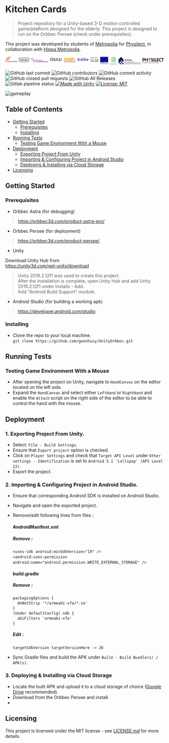# Kitchen Cards 
> Project repository for a Unity-based 3-D motion controlled game/platform designed for the elderly. This project is designed to run on the Orbbec Persee (check under prerequisites).  

This project was developed by students of [Metropolia](https://www.metropolia.fi/) for [Physilect](https://physilect.com/), in collaboration with [Hippa Metropolia](https://hippa.metropolia.fi/).  

![Banner Here](https://raw.githubusercontent.com/geonhuiy/UnityOrbbec/master/LogoBanner.png)  

![GitHub last commit](https://img.shields.io/github/last-commit/geonhuiy/UnityOrbbec) ![GitHub contributors](https://img.shields.io/github/contributors/geonhuiy/UnityOrbbec) ![GitHub commit activity](https://img.shields.io/github/commit-activity/m/geonhuiy/UnityOrbbec) ![GitHub closed pull requests](https://img.shields.io/github/issues-pr-closed-raw/geonhuiy/UnityOrbbec) ![GitHub All Releases](https://img.shields.io/github/downloads/geonhuiy/UnityOrbbec/total) ![Gitlab pipeline status](https://img.shields.io/gitlab/pipeline/geonhuiy/UnityOrbbec?label=GitLab%20build) [![Made with Unity](https://img.shields.io/badge/Made%20with-Unity-57b9d3.svg?style=flat&logo=data%3Aimage%2Fpng%3Bbase64%2CiVBORw0KGgoAAAANSUhEUgAAAA4AAAAOCAMAAAAolt3jAAABklBMVEUIJCYRLjARLzEWICcbIyYcLDQdJS4dKjMdLTQeKTMeKTUeKjMeKzMeKzQeNDceNTkeNzkeODkfIy8fJi8fJjAfMDQgJzEgKDIgKTIgMTUgMjkhJjAhKDMhKTIhKTQhKzYhLDYhLDchLjUhLjYiKTAiLDciLTgjKjIjLTcjLjkkLTgnKDYnKTYnLjb%2F%2F%2F%2F%2F%2F%2F%2F%2F%2F%2F%2F%2F%2F%2F%2F%2F%2F%2F%2F%2F%2F%2F%2F%2F%2F%2F%2F%2F%2F%2F%2F%2F%2F%2F%2F%2F%2F%2F%2F%2F%2F%2F%2F%2F%2F%2F%2F%2F%2F%2F%2F%2F%2F%2F%2F%2F%2F%2F%2F%2F%2F%2F%2F%2F%2F%2F%2F%2F%2F%2F%2F%2F%2F%2F%2F%2F%2F%2F%2F%2F%2F%2F%2F%2F%2F%2F%2F%2F%2F%2F%2F%2F%2F%2F%2F%2F%2F%2F%2F%2F%2F%2F%2F%2F%2F%2F%2F%2F%2F%2F%2F%2F%2F%2F%2F%2F%2F%2F%2F%2F%2F%2F%2F%2F%2F%2F%2F%2F%2F%2F%2F%2F%2F%2F%2F%2F%2F%2F%2F%2F%2F%2F%2F%2F%2F%2F%2F%2F%2F%2F%2F%2F%2F%2F%2F%2F%2F%2F%2F%2F%2F%2F%2F%2F%2F%2F%2F%2F%2F%2F%2F%2F%2F%2F%2F%2F%2F%2F%2F%2F%2F%2F%2F%2F%2F%2F%2F%2F%2F%2F%2F%2F%2F%2F%2F%2F%2F%2F%2F%2F%2F%2F%2F%2F%2F%2F%2F%2F%2F%2F%2F%2F%2F%2F%2F%2F%2F%2F%2F%2F%2F%2F%2F%2F%2F%2F%2F%2F%2F%2F%2F%2F%2F%2F%2F%2F%2F%2F%2F%2F%2F%2F%2F%2F%2F%2F%2F%2F%2F%2F%2F%2F%2F%2F%2F%2F%2F%2F%2F%2F%2F%2F%2F%2F%2F%2F%2F%2F%2F%2F%2F%2F%2F%2F%2F%2F%2F%2F%2F%2F%2F%2F%2F%2F%2F%2F%2F%2F%2F%2F%2F%2F%2F%2F%2F%2F%2F%2F%2F%2F%2F%2F%2F%2F%2F%2F%2F%2F%2F%2F%2F%2F%2F%2F%2F%2F%2F%2F%2F%2F%2F%2F%2F%2F%2F%2F%2F%2F%2F%2F%2F%2F%2F%2F%2F%2F%2F%2F%2F%2F%2F%2F%2F%2F%2F%2F%2F%2F%2F%2F9oVHO%2FAAAAhXRSTlMAAAAAAAAAAAAAAAAAAAAAAAAAAAAAAAAAAAAAAAAAAAAAAAAAAAAAAAAAAAAAAQUGCAkMDhATFBcZGh0hIyYtNT1IS05RVFZXW1xeYWNnbG9wcXN2eHt9goaKkpWXo6usrbCztLW2ubq7vL2%2Bv8HDxsjKzNfY5OXn6%2Bzt8fP09vj5%2FP3%2BxDGH3QAAAMlJREFUeAFjUFTiZ5AWEFQ1dgwvDuIEc8WkHDJrW1tb07nBXHOb%2FPIYz7LWSgsgl8%2B9NclWjz24LrTVmUFR2b0110SE1aYhyqg%2BmkHRozXNkE2LI67KXDy7iMG7uTUnITU5s9WXhSfQi8GvtbUgMz%2BvsNVLSMbfjUHUpzVRX0VXPb7ClCujiEGSyac1xUhY1q4pwqAulkGSkdmnNd5KTiKsJqDVBcTVtLbPL410LW%2BptgRz5dUcixpbW1qzuMFcBW0dDTOnqJIQXgB6SzT11MCPiQAAAABJRU5ErkJggg%3D%3D)](https://unity3d.com) [![License: MIT](https://img.shields.io/badge/License-MIT-yellow.svg)](https://opensource.org/licenses/MIT)  

![gameplay](https://github.com/geonhuiy/UnityOrbbec/blob/master/kitchencard-gameplay.gif) 

## Table of Contents  
 * [Getting Started](#getting-started)   
   * [Prerequisites](#prerequisites)  
   * [Installing](#installing)
 * [Running Tests](#running-tests)
   * [Testing Game Environment With a Mouse](#testing-game-environment-with-a-mouse)  
 * [Deployment](#deployment)  
   * [Exporting Project From Unity](#exporting-project-from-unity)
   * [Importing & Configuring Project in Android Studio](#importing-&-configuring-project-in-android-studio)
   * [Deploying & Installing via Cloud Storage](#deploying-&-installing-via-cloud-storage)  
 * [Licensing](#licensing)  
 
## Getting Started  
### Prerequisites   
  - Orbbec Astra (for debugging)
  >https://orbbec3d.com/product-astra-pro/
  
  - Orbbec Persee (for deployment)
  >https://orbbec3d.com/product-persee/  
  
  - Unity  
  
  Download Unity Hub from  
  https://unity3d.com/get-unity/download  
  >Unity 2019.2.12f1 was used to create this project.  
  After the installation is complete, open Unity Hub and add Unity 2019.2.12f1 under Installs - Add.  
  Add "Android Build Support" module.
  
  - Android Studio (for building a working apk)
  >https://developer.android.com/studio
  
  
  
### Installing  
 - Clone the repo to your local machine.  
 `git clone https://github.com/geonhuiy/UnityOrbbec.git`

## Running Tests  
### Testing Game Environment With a Mouse
  - After opening the project on Unity, navigate to `HandCanvas` on the editor located on the left side.  
  - Expand the `HandCanvas` and select either `LeftHand` or `RightHand` and enable the `Attach` script on the right side of the editor to be able to control the hand with the mouse.  
  
## Deployment  
### 1. Exporting Project From Unity.
  - Select: `File - Build Settings`.
  - Ensure that `Export project` option is checked.
  - Click on `Player Settings` and check that `Target API Level` under `Other settings - Identification` is set to `Android 5.1 'Lollipop' (API Level 22)`.
  - Export the project.
  
### 2. Importing & Configuring Project in Android Studio.
  - Ensure that corresponding Android SDK is installed on Android Studio. 
  - Navigate and open the exported project.
  - Remove/edit following lines from files :  
      #### AndroidManifest.xml  
      ##### Remove :  
      `<uses-sdk android:minSdkVersion="19" />`        
      `<android:uses-permission android:name="android.permission.WRITE_EXTERNAL_STORAGE" />`     
      
      #### build.gradle  
      ##### Remove :  
      ```
      packagingOptions {
        doNotStrip '*/armeabi-v7a/*.so'
      }
      (Under defaultConfig) ndk {
        abiFilters 'armeabi-v7a'
      }
      ```  
      
      ##### Edit :  
      `targetSdkVersion targetVersionHere -> 26`  
      
  - Sync Gradle files and build the APK under `Build - Build Bundle(s) / APK(s)`.  
  
### 3. Deploying & Installing via Cloud Storage
   - Locate the built APK and upload it to a cloud storage of choice ([Google Drive](https://www.google.com/drive/) recommended).    
   - Download from the Orbbec Persee and install.  
   - 
## Licensing  
This project is licensed under the MIT license - see [LICENSE.md](LICENSE.md) for more details.
  
